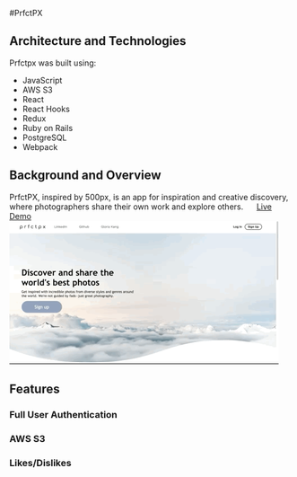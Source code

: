 #PrfctPX
## Architecture and Technologies
Prfctpx was built using:
* JavaScript
* AWS S3
* React
* React Hooks
* Redux
* Ruby on Rails
* PostgreSQL
* Webpack

## Background and Overview

PrfctPX, inspired by 500px, is an app for inspiration and creative discovery, where photographers share their own work and explore others.
&nbsp;&nbsp;&nbsp;&nbsp;
[Live Demo](https://bit.ly/prfctpx)
&nbsp;&nbsp;&nbsp;&nbsp;
![PrfctPX Preview](/app/assets/images/prfctpx.gif "PrfctPX Preview")

## Features
### Full User Authentication

### AWS S3

### Likes/Dislikes

